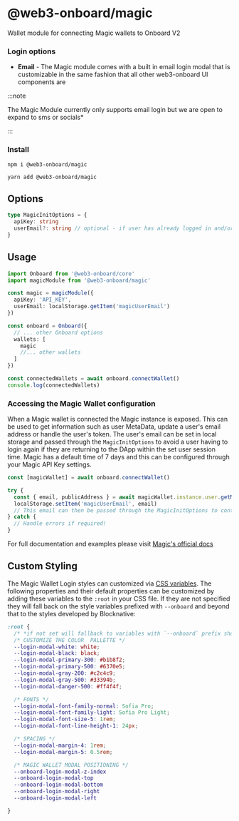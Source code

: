 # @web3-onboard/magic

Wallet module for connecting Magic wallets to Onboard V2

### Login options

- **Email** - The Magic module comes with a built in email login modal that is customizable
  in the same fashion that all other web3-onboard UI components are

:::note

The Magic Module currently only supports email login but we are open to expand to sms or socials\*

:::

### Install


```
npm i @web3-onboard/magic
```

```
yarn add @web3-onboard/magic
```

## Options

```typescript
type MagicInitOptions = {
  apiKey: string
  userEmail?: string // optional - if user has already logged in and/or session is still active a login modal will not appear
}
```

## Usage

```typescript
import Onboard from '@web3-onboard/core'
import magicModule from '@web3-onboard/magic'

const magic = magicModule({
  apiKey: 'API_KEY',
  userEmail: localStorage.getItem('magicUserEmail')
})

const onboard = Onboard({
  // ... other Onboard options
  wallets: [
    magic
    //... other wallets
  ]
})

const connectedWallets = await onboard.connectWallet()
console.log(connectedWallets)
```

### Accessing the Magic Wallet configuration

When a Magic wallet is connected the Magic instance is exposed.
This can be used to get information such as user MetaData, update a user's email address or handle the user's token.
The user's email can be set in local storage and passed through the `MagicInitOptions` to avoid a user having to login again if they are returning to the DApp within the set user session time.
Magic has a default time of 7 days and this can be configured through your Magic API Key settings.

```typescript
const [magicWallet] = await onboard.connectWallet()

try {
  const { email, publicAddress } = await magicWallet.instance.user.getMetadata()
  localStorage.setItem('magicUserEmail', email)
  // This email can then be passed through the MagicInitOptions to continue the users session and avoid having to login again
} catch {
  // Handle errors if required!
}
```

For full documentation and examples please visit [Magic's official docs](https://magic.link/docs/api-reference/client-side-sdks/web#user-module)

## Custom Styling

The Magic Wallet Login styles can customized via [CSS variables](https://developer.mozilla.org/en-US/docs/Web/CSS/Using_CSS_custom_properties). The following properties and their default properties can be customized by adding these variables to the `:root` in your CSS file. If they are not specified they will fall back on the style variables prefixed with `--onboard` and beyond that to the styles developed by Blocknative:

```css
:root {
  /* *if not set will fallback to variables with `--onboard` prefix shown above */
  /* CUSTOMIZE THE COLOR  PALLETTE */
  --login-modal-white: white;
  --login-modal-black: black;
  --login-modal-primary-300: #b1b8f2;
  --login-modal-primary-500: #6370e5;
  --login-modal-gray-200: #c2c4c9;
  --login-modal-gray-500: #33394b;
  --login-modal-danger-500: #ff4f4f;

  /* FONTS */
  --login-modal-font-family-normal: Sofia Pro;
  --login-modal-font-family-light: Sofia Pro Light;
  --login-modal-font-size-5: 1rem;
  --login-modal-font-line-height-1: 24px;

  /* SPACING */
  --login-modal-margin-4: 1rem;
  --login-modal-margin-5: 0.5rem;

  /* MAGIC WALLET MODAL POSITIONING */
  --onboard-login-modal-z-index
  --onboard-login-modal-top
  --onboard-login-modal-bottom
  --onboard-login-modal-right
  --onboard-login-modal-left

}
```